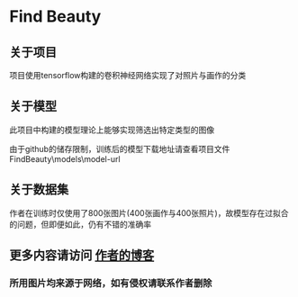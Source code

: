 # Find Beauty
<h2>关于项目</h2>
<p>
    项目使用tensorflow构建的卷积神经网络实现了对照片与画作的分类
</p>
<h2>关于模型</h2>
<p>
    此项目中构建的模型理论上能够实现筛选出特定类型的图像
</p>
<p>
    由于github的储存限制，训练后的模型下载地址请查看项目文件FindBeauty\models\model-url
</p>
<h2>关于数据集</h2>
<p>作者在训练时仅使用了800张图片(400张画作与400张照片)，故模型存在过拟合的问题，但即便如此，仍有不错的准确率</p>

<h2>更多内容请访问
    <a href='https://aitomoring.cn/index.php/2022/07/06/%e4%bd%bf%e7%94%a8tensorflow%e5%ae%9e%e7%8e%b0%e5%af%b9%e7%89%b9%e5%ae%9a%e7%b1%bb%e5%9e%8b%e7%9a%84%e5%9b%be%e5%83%8f%e7%9a%84%e8%af%86%e5%88%ab/'>作者的博客</a>
</h2>
<h3>
    所用图片均来源于网络，如有侵权请联系作者删除
</h3>
